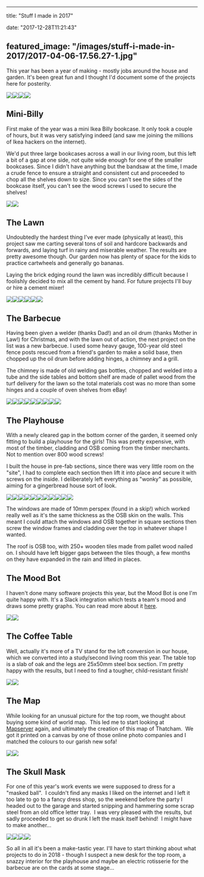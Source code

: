 
---
title: "Stuff I made in 2017"

date: "2017-12-28T11:21:43"

featured_image: "/images/stuff-i-made-in-2017/2017-04-06-17.56.27-1.jpg"
---



This year has been a year of making - mostly jobs around the house and garden.  It's been great fun and I thought I'd document some of the projects here for posterity.

<img class="gallery" src="/images/stuff-i-made-in-2017/2017-04-06-17.56.27-1.jpg"/><img class="gallery" src="/images/stuff-i-made-in-2017/2017-04-29-20.35.01.jpg"/><img class="gallery" src="/images/stuff-i-made-in-2017/2017-11-11-13.54.55.jpg"/><img class="gallery" src="/images/stuff-i-made-in-2017/2017-12-03-11.46.25.jpg"/>

## Mini-Billy

First make of the year was a mini Ikea Billy bookcase. It only took a couple of hours, but it was very satisfying indeed (and saw me joining the millions of Ikea hackers on the internet).

We'd put three large bookcases across a wall in our living room, but this left a bit of a gap at one side, not quite wide enough for one of the smaller bookcases.  Since I didn't have anything but the bandsaw at the time, I made a crude fence to ensure a straight and consistent cut and proceeded to chop all the shelves down to size.  Since you can't see the sides of the bookcase itself, you can't see the wood screws I used to secure the shelves!

<img class="gallery" src="/images/stuff-i-made-in-2017/2017-01-21-15.59.14.jpg"/><img class="gallery" src="/images/stuff-i-made-in-2017/2017-01-21-16.40.19-e1514389547148.jpg"/>

## The Lawn

Undoubtedly the hardest thing I've ever made (physically at least), this project saw me carting several tons of soil and hardcore backwards and forwards, and laying turf in rainy and miserable weather.  The results are pretty awesome though.  Our garden now has plenty of space for the kids to practice cartwheels and generally go bananas.

Laying the brick edging round the lawn was incredibly difficult because I foolishly decided to mix all the cement by hand. For future projects I'll buy or hire a cement mixer!

<img class="gallery" src="/images/stuff-i-made-in-2017/2017-01-28-13.26.15-1.jpg"/><img class="gallery" src="/images/stuff-i-made-in-2017/2017-02-05-11.38.50.jpg"/><img class="gallery" src="/images/stuff-i-made-in-2017/2017-02-18-12.04.39.jpg"/><img class="gallery" src="/images/stuff-i-made-in-2017/2017-02-18-15.13.31-e1514389490874.jpg"/><img class="gallery" src="/images/stuff-i-made-in-2017/2017-03-04-08.44.53.jpg"/><img class="gallery" src="/images/stuff-i-made-in-2017/2017-03-04-14.17.59-1.jpg"/>

## The Barbecue

Having been given a welder (thanks Dad!) and an oil drum (thanks Mother in Law!) for Christmas, and with the lawn out of action, the next project on the list was a new barbecue.  I used some heavy gauge, 100-year old steel fence posts rescued from a friend's garden to make a solid base, then chopped up the oil drum before adding hinges, a chimney and a grill.

The chimney is made of old welding gas bottles, chopped and welded into a tube and the side tables and bottom shelf are made of pallet wood from the turf delivery for the lawn so the total materials cost was no more than some hinges and a couple of oven shelves from eBay!

<img class="gallery" src="/images/stuff-i-made-in-2017/2017-03-19-15.37.02.jpg"/><img class="gallery" src="/images/stuff-i-made-in-2017/2017-03-21-18.06.49.jpg"/><img class="gallery" src="/images/stuff-i-made-in-2017/2017-04-05-18.56.12.jpg"/><img class="gallery" src="/images/stuff-i-made-in-2017/2017-04-02-20.50.09.jpg"/><img class="gallery" src="/images/stuff-i-made-in-2017/2017-04-06-17.56.27-1.jpg"/><img class="gallery" src="/images/stuff-i-made-in-2017/2017-05-14-15.54.05.jpg"/><img class="gallery" src="/images/stuff-i-made-in-2017/2017-04-01-15.28.28-e1514389442682.jpg"/><img class="gallery" src="/images/stuff-i-made-in-2017/2017-04-02-19.50.20-e1514389416533.jpg"/><img class="gallery" src="/images/stuff-i-made-in-2017/2017-04-06-17.46.13-1-e1514389390242.jpg"/>

## The Playhouse

With a newly cleared gap in the bottom corner of the garden, it seemed only fitting to build a playhouse for the girls!  This was pretty expensive, with most of the timber, cladding and OSB coming from the timber merchants.  Not to mention over 800 wood screws!

I built the house in pre-fab sections, since there was very little room on the "site", I had to complete each section then lift it into place and secure it with screws on the inside.  I deliberately left everything as "wonky" as possible, aiming for a gingerbread house sort of look.

<img class="gallery" src="/images/stuff-i-made-in-2017/2017-04-14-14.01.05-e1514389344308.jpg"/><img class="gallery" src="/images/stuff-i-made-in-2017/2017-04-15-11.36.43-e1514389465563.jpg"/><img class="gallery" src="/images/stuff-i-made-in-2017/2017-04-15-12.47.58-e1514389290816.jpg"/><img class="gallery" src="/images/stuff-i-made-in-2017/2017-04-14-16.01.07.jpg"/><img class="gallery" src="/images/stuff-i-made-in-2017/2017-04-15-15.14.31.jpg"/><img class="gallery" src="/images/stuff-i-made-in-2017/2017-04-16-09.36.41-1.jpg"/><img class="gallery" src="/images/stuff-i-made-in-2017/2017-02-07-09.25.18.jpg"/><img class="gallery" src="/images/stuff-i-made-in-2017/2017-04-17-18.44.20.jpg"/><img class="gallery" src="/images/stuff-i-made-in-2017/2017-04-29-20.35.01.jpg"/><img class="gallery" src="/images/stuff-i-made-in-2017/2017-04-19-08.35.10-e1514389243128.jpg"/><img class="gallery" src="/images/stuff-i-made-in-2017/2017-05-06-13.06.10-1-e1514389221658.jpg"/>

The windows are made of 10mm perspex (found in a skip!) which worked really well as it's the same thickness as the OSB skin on the walls.  This meant I could attach the windows and OSB together in square sections then screw the window frames and cladding over the top in whatever shape I wanted.

The roof is OSB too, with 250+ wooden tiles made from pallet wood nailed on.  I should have left bigger gaps between the tiles though, a few months on they have expanded in the rain and lifted in places.

## The Mood Bot

I haven't done many software projects this year, but the Mood Bot is one I'm quite happy with.  It's a Slack integration which tests a team's mood and draws some pretty graphs.  You can read more about it <a href="http://logicalgenetics.com/mood-bot-a-serverless-slack-integration/">here</a>.

<img class="gallery" src="/images/stuff-i-made-in-2017/Screenshot-2017-05-03-15.27.38.jpg"/><img class="gallery" src="/images/stuff-i-made-in-2017/Screenshot-2017-12-27-15.12.20.png"/>

## The Coffee Table

Well, actually it's more of a TV stand for the loft conversion in our house, which we converted into a study/second living room this year.  The table top is a slab of oak and the legs are 25x50mm steel box section.  I'm pretty happy with the results, but I need to find a tougher, child-resistant finish!

<img class="gallery" src="/images/stuff-i-made-in-2017/2017-11-04-12.43.05.jpg"/><img class="gallery" src="/images/stuff-i-made-in-2017/2017-11-11-13.54.55.jpg"/>

## The Map

While looking for an unusual picture for the top room, we thought about buying some kind of world map.  This led me to start looking at <a href="http://logicalgenetics.com/mapserver-revisited/">Mapserver</a> again, and ultimately the creation of this map of Thatcham.  We got it printed on a canvas by one of those online photo companies and I matched the colours to our garish new sofa!

<img class="gallery" src="/images/stuff-i-made-in-2017/2017-12-03-11.46.25-1024x576.jpg"/><img class="gallery" src="/images/stuff-i-made-in-2017/2017-12-03-11.47.27-1024x576.jpg"/>

## The Skull Mask

For one of this year's work events we were supposed to dress for a "masked ball".  I couldn't find any masks I liked on the internet and I left it too late to go to a fancy dress shop, so the weekend before the party I headed out to the garage and started snipping and hammering some scrap steel from an old office letter tray.  I was very pleased with the results, but sadly proceeded to get so drunk I left the mask itself behind!  I might have to make another...

<img class="gallery" src="/images/stuff-i-made-in-2017/2017-11-23-20.14.55-e1514389186724-576x1024.jpg"/><img class="gallery" src="/images/stuff-i-made-in-2017/2017-11-23-20.15.14-1024x576.jpg"/><img class="gallery" src="/images/stuff-i-made-in-2017/2017-11-23-20.24.27-e1514389162586-576x1024.jpg"/><img class="gallery" src="/images/stuff-i-made-in-2017/2017-11-26-16.35.51-e1514389144318-768x1024.jpg"/>

So all in all it's been a make-tastic year.  I'll have to start thinking about what projects to do in 2018 - though I suspect a new desk for the top room, a snazzy interior for the playhouse and maybe an electric rotisserie for the barbecue are on the cards at some stage...
